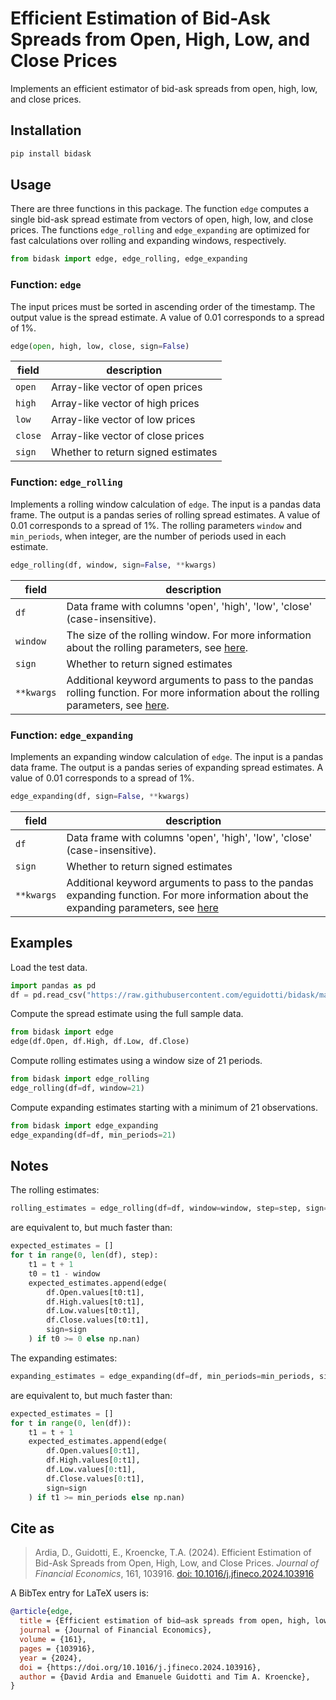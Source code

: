 # Efficient Estimation of Bid-Ask Spreads from Open, High, Low, and Close Prices

Implements an efficient estimator of bid-ask spreads from open, high, low, and close prices.


## Installation

```bash
pip install bidask
```

## Usage

There are three functions in this package. The function `edge` computes a single bid-ask spread estimate from vectors of open, high, low, and close prices. The functions `edge_rolling` and `edge_expanding` are optimized for fast calculations over rolling and expanding windows, respectively.

```python
from bidask import edge, edge_rolling, edge_expanding
```

### Function: `edge`

The input prices must be sorted in ascending order of the timestamp. The output value is the spread estimate. A value of 0.01 corresponds to a spread of 1%.

```python
edge(open, high, low, close, sign=False)
```

| field   | description                        |
| ------- | ---------------------------------- |
| `open`  | Array-like vector of open prices   |
| `high`  | Array-like vector of high prices   |
| `low`   | Array-like vector of low prices    |
| `close` | Array-like vector of close prices  |
| `sign`  | Whether to return signed estimates |

### Function: `edge_rolling`

Implements a rolling window calculation of `edge`. The input is a pandas data frame. The output is a pandas series of rolling spread estimates. A value of 0.01 corresponds to a spread of 1%. The rolling parameters `window` and `min_periods`, when integer, are the number of periods used in each estimate.

```python
edge_rolling(df, window, sign=False, **kwargs)
```

| field      | description                                                  |
| ---------- | ------------------------------------------------------------ |
| `df`       | Data frame with columns 'open', 'high', 'low', 'close' (case-insensitive). |
| `window`   | The size of the rolling window. For more information about the rolling parameters, see [here](https://pandas.pydata.org/docs/reference/api/pandas.DataFrame.rolling.html). |
| `sign`     | Whether to return signed estimates                           |
| `**kwargs` | Additional keyword arguments to pass to the pandas rolling function. For more information about the rolling parameters, see [here](https://pandas.pydata.org/docs/reference/api/pandas.DataFrame.rolling.html). |

### Function: `edge_expanding`

Implements an expanding window calculation of `edge`. The input is a pandas data frame. The output is a pandas series of expanding spread estimates. A value of 0.01 corresponds to a spread of 1%. 

```python
edge_expanding(df, sign=False, **kwargs)
```

| field      | description                                                  |
| ---------- | ------------------------------------------------------------ |
| `df`       | Data frame with columns 'open', 'high', 'low', 'close' (case-insensitive). |
| `sign`     | Whether to return signed estimates                           |
| `**kwargs` | Additional keyword arguments to pass to the pandas expanding function. For more information about the expanding parameters, see [here](https://pandas.pydata.org/docs/reference/api/pandas.DataFrame.expanding.html) |

## Examples

Load the test data.

```python
import pandas as pd
df = pd.read_csv("https://raw.githubusercontent.com/eguidotti/bidask/main/pseudocode/ohlc.csv")
```

Compute the spread estimate using the full sample data.

```py
from bidask import edge
edge(df.Open, df.High, df.Low, df.Close)
```

Compute rolling estimates using a window size of 21 periods.

```py
from bidask import edge_rolling
edge_rolling(df=df, window=21)
```

Compute expanding estimates starting with a minimum of 21 observations.

```py
from bidask import edge_expanding
edge_expanding(df=df, min_periods=21)
```

## Notes

The rolling estimates:

```py
rolling_estimates = edge_rolling(df=df, window=window, step=step, sign=sign)
```

are equivalent to, but much faster than:

```py
expected_estimates = []
for t in range(0, len(df), step):
    t1 = t + 1
    t0 = t1 - window
    expected_estimates.append(edge(
        df.Open.values[t0:t1],
        df.High.values[t0:t1],
        df.Low.values[t0:t1],
        df.Close.values[t0:t1],
        sign=sign
    ) if t0 >= 0 else np.nan)
```

The expanding estimates:

```py
expanding_estimates = edge_expanding(df=df, min_periods=min_periods, sign=sign)
```

are equivalent to, but much faster than:

```py
expected_estimates = []
for t in range(0, len(df)):
    t1 = t + 1
    expected_estimates.append(edge(
        df.Open.values[0:t1],
        df.High.values[0:t1],
        df.Low.values[0:t1],
        df.Close.values[0:t1],
        sign=sign
    ) if t1 >= min_periods else np.nan)
```

## Cite as

> Ardia, D., Guidotti, E., Kroencke, T.A. (2024). Efficient Estimation of Bid-Ask Spreads from Open, High, Low, and Close Prices. *Journal of Financial Economics*, 161, 103916. [doi: 10.1016/j.jfineco.2024.103916](https://doi.org/10.1016/j.jfineco.2024.103916)

A BibTex  entry for LaTeX users is:

```bibtex
@article{edge,
  title = {Efficient estimation of bid–ask spreads from open, high, low, and close prices},
  journal = {Journal of Financial Economics},
  volume = {161},
  pages = {103916},
  year = {2024},
  doi = {https://doi.org/10.1016/j.jfineco.2024.103916},
  author = {David Ardia and Emanuele Guidotti and Tim A. Kroencke},
}
```

